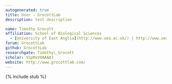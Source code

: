 ```yaml
---
autogenerated: true
title: User › GrocottLab
description: test description

name: Timothy Grocott
affiliation: School of Biological Sciences
  - [University of East Anglia](http://www.uea.ac.uk/) | http://www.uea.ac.uk/biological-sciences/
forum: GrocottLab
github: GrocottLab
researchgate: Timothy\_Grocott
scholar: SSpMxV8AAAAJ
website: http://www.grocottlab.com/
---
```

{% include stub %}

